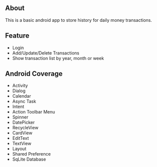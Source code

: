 ## About

This is a basic android app to store history for daily money transactions.

## Feature

- Login
- Add/Update/Delete Transactions
- Show transaction list by year, month or week

## Android Coverage

- Activity
- Dialog
- Calendar
- Async Task
- Intent
- Action Toolbar Menu
- Spinner
- DatePicker
- RecycleView
- CardView
- EditText
- TextView
- Layout
- Shared Preference
- SqLite Database
